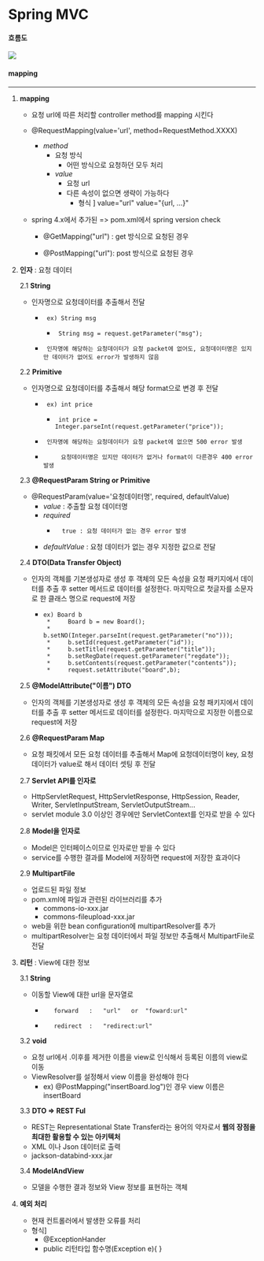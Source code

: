 # Spring MVC

#### 흐름도

![](C:\Users\student\Desktop\정리\byunghoon\SSAFY_Java\img\springmvc.jpg)

#### mapping

---

1. **mapping**

   - 요청 url에 따른 처리할 controller method를 mapping 시킨다

   - @RequestMapping(value='url', method=RequestMethod.XXXX)

     - *method*
       - 요청 방식
          - 어떤 방식으로 요청하던 모두 처리
        - *value*
             - 요청 url
             - 다른 속성이 없으면 생략이 가능하다
             	- 형식 ] value="url"
               	 		   value="{url, ...}"

   - spring 4.x에서 추가된	=> pom.xml에서 spring version check

     - @GetMapping("url")	: get 방식으로 요청된 경우

     - @PostMapping("url"): post 방식으로 요청된 경우

       

2. **인자** : 요청 데이터

   2.1 **String**

   - 인자명으로 요청데이터를 추출해서 전달
   	 * 		ex) String msg
   	     * 		String msg = request.getParameter("msg");
   	 * 		인자명에 해당하는 요청데이터가 요청 packet에 없어도, 요청데이터명은 있지만 데이터가 없어도 error가 발생하지 않음

   2.2 **Primitive**

   - 인자명으로 요청데이터를 추출해서 해당 format으로 변경 후 전달
   	 *  	ex) int price
   	     *  	int price = Integer.parseInt(request.getParameter("price"));
   	 *  	인자명에 해당하는 요청데이터가 요청 packet에 없으면 500 error 발생
   	 *  	    요청데이터명은 있지만 데이터가 없거나 format이 다른경우 400 error 발생

   2.3 **@RequestParam  String or Primitive**

   * @RequestParam(value='요청데이터명', required, defaultValue)
     * *value* : 추출할 요청 데이터명
     * *required*
        *  		true : 요청 데이터가 없는 경우 error 발생
      * *defaultValue* : 요청 데이터가 없는 경우 지정한 값으로 전달

   2.4 **DTO(Data Transfer Object)**

   * 인자의 객체를 기본생성자로 생성 후 객체의 모든 속성을 요청 패키지에서 데이터를 추출 후 setter 메서드로 데이터를 설정한다. 마지막으로 첫글자를 소문자로 한 클래스 명으로 request에 저장
      *     ex) Board b
             *     Board b = new Board();
             *     b.setNO(Integer.parseInt(request.getParameter("no")));
             *     b.setId(request.getParameter("id"));
             *     b.setTitle(request.getParameter("title"));
             *     b.setRegDate(request.getParameter("regdate"));
             *     b.setContents(request.getParameter("contents"));
             *     request.setAttribute("board",b);

   2.5  **@ModelAttribute("이름") DTO**

   * 인자의 객체를 기본생성자로 생성 후 객체의 모든 속성을 요청 패키지에서 데이터를 추출 후 setter 메서드로 데이터를 설정한다. 마지막으로 지정한 이름으로 request에 저장

   2.6 **@RequestParam Map**

   * 요청 패킷에서 모든 요청 데이터를 추출해서 Map에 요청데이터명이 key, 요청데이터가 value로 해서 데이터 셋팅 후 전달

   2.7 **Servlet API를 인자로**

   * HttpServletRequest, HttpServletResponse, HttpSession, Reader, Writer, ServletInputStream, ServletOutputStream...
   * servlet module 3.0 이상인 경우에만 ServletContext를 인자로 받을 수 있다

   2.8 **Model을 인자로**

   - Model은 인터페이스이므로 인자로만 받을 수 있다
   - service를 수행한 결과를 Model에 저장하면 request에 저장한 효과이다

   2.9 **MultipartFile**

   * 업로드된 파일 정보
   * pom.xml에 파일과 관련된 라이브러리를 추가
     * commons-io-xxx.jar
     * commons-fileupload-xxx.jar
   * web을 위한 bean configuration에 multipartResolver를 추가
   * multipartResolver는 요청 데이터에서 파일 정보만 추출해서 MultipartFile로 전달

   

3. **리턴** : View에 대한 정보

   3.1 **String**

   - 이동할 View에 대한 url을 문자열로
   	 *    	  forward	:	"url"	or	"foward:url"
   	 *    	  redirect	:	"redirect:url"

   3.2 **void**

   * 요청 url에서 .이후를 제거한 이름을 view로 인식해서 등록된 이름의 view로 이동
    * ViewResolver를 설정해서 view 이름을 완성해야 한다
      * ex) @PostMapping("insertBoard.log")인 경우 view 이름은 insertBoard

   3.3 **DTO => REST Ful**

   - REST는 Representational State Transfer라는 용어의 약자로서 **웹의 장점을 최대한 활용할 수 있는 아키텍처**

   * XML 이나 Json 데이터로 출력
   * jackson-databind-xxx.jar

   3.4 **ModelAndView**

   * 모델을 수행한 결과 정보와 View 정보를 표현하는 객체

   

4. **예외 처리**

   * 현재 컨트롤러에서 발생한 오류를 처리
   * 형식]
     * @ExceptionHander
     * public 리턴타입 함수명(Exception e){ }

